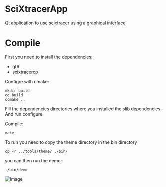 # SciXtracerApp

Qt application to use scixtracer using a graphical interface


# Compile

First you need to install the dependencies: 
- qt6
- sxixtracercp

Configre with cmake:
```
mkdir build
cd build
ccmake ..
```

Fill the dependencies directories where you installed the slib dependencies. And run configure

Compile:
```
make
```

To run you need to copy the theme directory in the bin directory
```
cp -r ../tools/theme/ ./bin/
```

you can then run the demo:
```
./bin/demo
```

![image](screenshot.png)



  